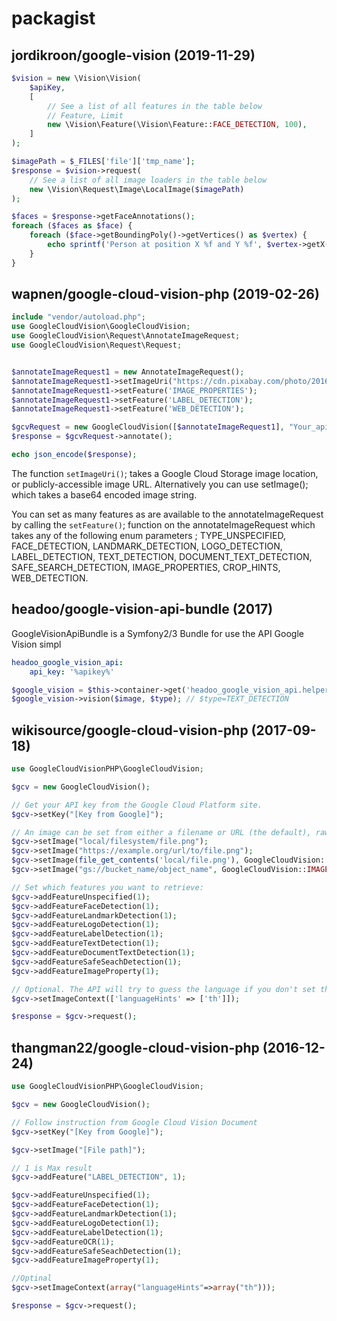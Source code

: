 packagist
===

## jordikroon/google-vision (2019-11-29)

```php
$vision = new \Vision\Vision(
    $apiKey, 
    [
        // See a list of all features in the table below
        // Feature, Limit
        new \Vision\Feature(\Vision\Feature::FACE_DETECTION, 100),
    ]
);

$imagePath = $_FILES['file']['tmp_name'];
$response = $vision->request(
    // See a list of all image loaders in the table below
    new \Vision\Request\Image\LocalImage($imagePath)
);

$faces = $response->getFaceAnnotations();
foreach ($faces as $face) {
    foreach ($face->getBoundingPoly()->getVertices() as $vertex) {
        echo sprintf('Person at position X %f and Y %f', $vertex->getX(), $vertex->getY());
    }
}
```

## wapnen/google-cloud-vision-php (2019-02-26)

```php
include "vendor/autoload.php";
use GoogleCloudVision\GoogleCloudVision;
use GoogleCloudVision\Request\AnnotateImageRequest;
use GoogleCloudVision\Request\Request;


$annotateImageRequest1 = new AnnotateImageRequest();
$annotateImageRequest1->setImageUri("https://cdn.pixabay.com/photo/2016/02/19/11/25/supreme-court-building-1209701_960_720.jpg");
$annotateImageRequest1->setFeature('IMAGE_PROPERTIES');
$annotateImageRequest1->setFeature('LABEL_DETECTION');
$annotateImageRequest1->setFeature('WEB_DETECTION');

$gcvRequest = new GoogleCloudVision([$annotateImageRequest1], "Your_api_key");
$response = $gcvRequest->annotate();

echo json_encode($response);
```

The function `setImageUri()`; takes a Google Cloud Storage image location, or publicly-accessible image URL. Alternatively you can use setImage(); which takes a base64 encoded image string.

You can set as many features as are available to the annotateImageRequest by calling the `setFeature()`; function on the annotateImageRequest which takes any of the following enum parameters ; TYPE_UNSPECIFIED, FACE_DETECTION, LANDMARK_DETECTION, LOGO_DETECTION, LABEL_DETECTION, TEXT_DETECTION, DOCUMENT_TEXT_DETECTION, SAFE_SEARCH_DETECTION, IMAGE_PROPERTIES, CROP_HINTS, WEB_DETECTION.

## headoo/google-vision-api-bundle (2017)

GoogleVisionApiBundle is a Symfony2/3 Bundle for use the API Google Vision simpl

```yaml
headoo_google_vision_api:
    api_key: '%apikey%'
```

```php
$google_vision = $this->container->get('headoo_google_vision_api.helper');
$google_vision->vision($image, $type); // $type=TEXT_DETECTION
```

## wikisource/google-cloud-vision-php (2017-09-18)

```php
use GoogleCloudVisionPHP\GoogleCloudVision;

$gcv = new GoogleCloudVision();

// Get your API key from the Google Cloud Platform site.
$gcv->setKey("[Key from Google]");

// An image can be set from either a filename or URL (the default), raw data, or a Google Cloud Storage item:
$gcv->setImage("local/filesystem/file.png");
$gcv->setImage("https://example.org/url/to/file.png");
$gcv->setImage(file_get_contents('local/file.png'), GoogleCloudVision::IMAGE_TYPE_RAW);
$gcv->setImage("gs://bucket_name/object_name", GoogleCloudVision::IMAGE_TYPE_GCS);

// Set which features you want to retrieve:
$gcv->addFeatureUnspecified(1);
$gcv->addFeatureFaceDetection(1);
$gcv->addFeatureLandmarkDetection(1);
$gcv->addFeatureLogoDetection(1);
$gcv->addFeatureLabelDetection(1);
$gcv->addFeatureTextDetection(1);
$gcv->addFeatureDocumentTextDetection(1);
$gcv->addFeatureSafeSeachDetection(1);
$gcv->addFeatureImageProperty(1);

// Optional. The API will try to guess the language if you don't set this.
$gcv->setImageContext(['languageHints' => ['th']]);

$response = $gcv->request();
```

## thangman22/google-cloud-vision-php (2016-12-24)

```php
use GoogleCloudVisionPHP\GoogleCloudVision;

$gcv = new GoogleCloudVision();

// Follow instruction from Google Cloud Vision Document
$gcv->setKey("[Key from Google]");

$gcv->setImage("[File path]");

// 1 is Max result
$gcv->addFeature("LABEL_DETECTION", 1);

$gcv->addFeatureUnspecified(1);
$gcv->addFeatureFaceDetection(1);
$gcv->addFeatureLandmarkDetection(1);
$gcv->addFeatureLogoDetection(1);
$gcv->addFeatureLabelDetection(1);
$gcv->addFeatureOCR(1);
$gcv->addFeatureSafeSeachDetection(1);
$gcv->addFeatureImageProperty(1);

//Optinal
$gcv->setImageContext(array("languageHints"=>array("th")));

$response = $gcv->request();
```